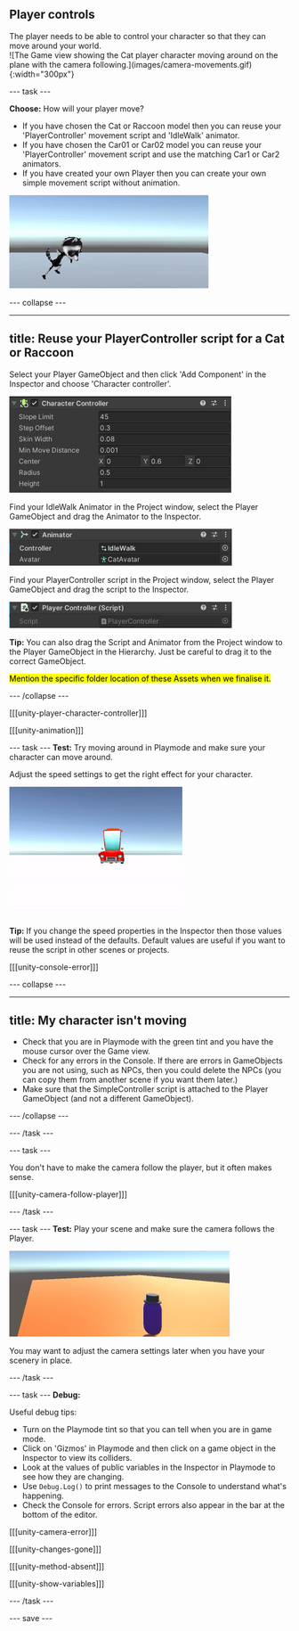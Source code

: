 ## Player controls

<div style="display: flex; flex-wrap: wrap">
<div style="flex-basis: 200px; flex-grow: 1; margin-right: 15px;">
The player needs to be able to control your character so that they can move around your world. 
</div>
<div>
![The Game view showing the Cat player character moving around on the plane with the camera following.](images/camera-movements.gif){:width="300px"}
</div>
</div>

--- task ---

**Choose:** How will your player move?
+ If you have chosen the Cat or Raccoon model then you can reuse your 'PlayerController' movement script and 'IdleWalk' animator. 
+ If you have chosen the Car01 or Car02 model you can reuse your 'PlayerController' movement script and use the matching Car1 or Car2 animators.
+ If you have created your own Player then you can create your own simple movement script without animation. 

![An animated gif showing the Raccoon character moving around on the plane](images/animated-char.gif)

--- collapse ---

---
title: Reuse your PlayerController script for a Cat or Raccoon
---

Select your Player GameObject and then click 'Add Component' in the Inspector and choose 'Character controller'.

![The Character controller component in the Inspector window with default settings.](images/character-controller.png)

Find your IdleWalk Animator in the Project window, select the Player GameObject and drag the Animator to the Inspector. 

![The Animator component in the Inspector window with 'IdleWalk' populated.](images/animator-component.png)

Find your PlayerController script in the Project window, select the Player GameObject and drag the script to the Inspector. 

![The Script component in the Inspector window with 'Player Controller' script populated.](images/script-component.png)

**Tip:** You can also drag the Script and Animator from the Project window to the Player GameObject in the Hierarchy. Just be careful to drag it to the correct GameObject. 

<mark>Mention the specific folder location of these Assets when we finalise it.</mark>

--- /collapse ---

[[[unity-player-character-controller]]]

[[[unity-animation]]]

--- task ---
**Test:** Try moving around in Playmode and make sure your character can move around. 

Adjust the speed settings to get the right effect for your character. 

![An animated gif showing the Car01 model moving with animation around on the plane](images/animated-car.gif)

**Tip:** If you change the speed properties in the Inspector then those values will be used instead of the defaults. Default values are useful if you want to reuse the script in other scenes or projects. 


[[[unity-console-error]]]

--- collapse ---

---
title: My character isn't moving
---

+ Check that you are in Playmode with the green tint and you have the mouse cursor over the Game view. 
+ Check for any errors in the Console. If there are errors in GameObjects you are not using, such as NPCs, then you could delete the NPCs (you can copy them from another scene if you want them later.)
+ Make sure that the SimpleController script is attached to the Player GameObject (and not a different GameObject). 

--- /collapse ---

--- /task ---

--- task ---

You don't have to make the camera follow the player, but it often makes sense. 

[[[unity-camera-follow-player]]]

--- /task ---

--- task ---
**Test:** Play your scene and make sure the camera follows the Player. 

![An animated gif showing the camera following the player from a slightly elevated position.](images/camera-follow-player.gif)

You may want to adjust the camera settings later when you have your scenery in place. 


--- /task ---

--- task ---
**Debug:**

Useful debug tips:
- Turn on the Playmode tint so that you can tell when you are in game mode.
- Click on 'Gizmos' in Playmode and then click on a game object in the Inspector to view its colliders.
- Look at the values of public variables in the Inspector in Playmode to see how they are changing. 
- Use `Debug.Log()` to print messages to the Console to understand what's happening. 
- Check the Console for errors. Script errors also appear in the bar at the bottom of the editor. 

[[[unity-camera-error]]]

[[[unity-changes-gone]]]

[[[unity-method-absent]]]

[[[unity-show-variables]]]

--- /task ---

--- save ---